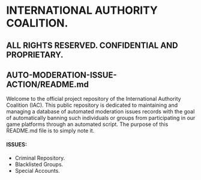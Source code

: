 # INTERNATIONAL AUTHORITY COALITION. 

## ALL RIGHTS RESERVED. CONFIDENTIAL AND PROPRIETARY.
## AUTO-MODERATION-ISSUE-ACTION/README.md

Welcome to the official project repository of the International Authority Coalition (IAC). This public repository is dedicated to maintaining and managing a database of automated moderation issues records with the goal of automatically banning such individuals or groups from participating in our game platforms through an automated script. The purpose of this README.md file is to simply note it.

#### ISSUES:
- Criminal Repository.
- Blacklisted Groups.
- Special Accounts.
